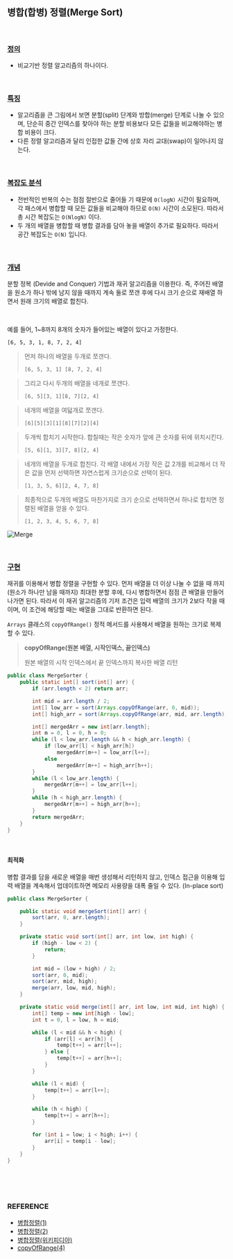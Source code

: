## 병합(합병) 정렬(Merge Sort)

<br/>

### <u>**정의**</u>

* 비교기반 정렬 알고리즘의 하나이다.

<br/>

### <u>특징</u>

* 알고리즘을 큰 그림에서 보면 분할(split) 단계와 방합(merge) 단계로 나눌 수 있으며, 단순히 중간 인덱스를 찾아야 하는 분할 비용보다 모든 값들을 비교해야하는 병합 비용이 크다.
* 다른 정렬 알고리즘과 달리 인접한 값들 간에 상호 자리 교대(swap)이 일어나지 않는다.

<br/>

### <u>복잡도 분석</u>

* 전반적인 반복의 수는 점점 절반으로 줄어들 기 때문에 `O(logN)` 시간이 필요하며, 각 패스에서 병합할 때 모든 값들을 비교해야 하므로 `O(N)` 시간이 소모된다. 따라서 총 시간 복잡도는 `O(NlogN)` 이다.
* 두 개의 배열을 병합할 때 병합 결과를 담아 놓을 배열이 추가로 필요하다. 따라서 공간 복잡도는 `O(N)` 입니다.

<br/>

### <u>개념</u>

분할 정복 (Devide and Conquer) 기법과 재귀 알고리즘을 이용한다. 즉, 주어진 배열을 원소가 하나 밖에 남지 않을 때까지 계속 둘로 쪼갠 후에 다시 크기 순으로 재배열 하면서 원래 크기의 배열로 합친다.

<br/>

예를 들어, 1~8까지 8개의 숫자가 들어있는 배열이 있다고 가정한다.

`[6, 5, 3, 1, 8, 7, 2, 4]`

> 먼저 하나의 배열을 두개로 쪼갠다.
>
> `[6, 5, 3, 1] [8, 7, 2, 4]`

> 그리고 다시 두개의 배열을 네개로 쪼갠다.
>
> `[6, 5][3, 1][8, 7][2, 4]`

> 네개의 배열을 여덟개로 쪼갠다.
>
> `[6][5][3][1][8][7][2][4]`

> 두개씩 합치기 시작한다. 합칠때는 작은 숫자가 앞에 큰 숫자를 뒤에 위치시킨다.
>
> `[5, 6][1, 3][7, 8][2, 4]`

> 네개의 배열을 두개로 합친다. 각 배열 내에서 가장 작은 값 2개를 비교해서 더 작은 값을 먼저 선택하면 자연스럽게 크기순으로 선택이 된다.
>
> `[1, 3, 5, 6][2, 4, 7, 8]`

> 최종적으로 두개의 배열도 마찬가지로 크기 순으로 선택하면서 하나로 합치면 정렬된 배열을 얻을 수 있다.
>
> `[1, 2, 3, 4, 5, 6, 7, 8]`

![Merge](https://user-images.githubusercontent.com/61674527/111318077-103d1b80-86a8-11eb-9988-48a95f127747.gif)

<br/>

### <u>구현</u>

재귀를 이용해서 병합 정렬을 구현할 수 있다. 먼저 배열을 더 이상 나눌 수 없을 때 까지 (원소가 하나만 남을 때까지) 최대한 분할 후에, 다시 병합하면서 점점 큰 배열을 만들어 나가면 된다. 따라서 이 재귀 알고리즘의 기저 조건은 입력 배열의 크기가 2보다 작을 때이며, 이 조건에 해당할 때는 배열을 그대로 반환하면 된다.

`Arrays` 클래스의 `copyOfRange()` 정적 메서드를 사용해서 배열을 원하는 크기로 복제할 수 있다.

> **copyOfRange(원본 배열, 시작인덱스, 끝인덱스)**
>
> 원본 배열의 시작 인덱스에서 끝 인덱스까지 복사한 배열 리턴

~~~java
public class MergeSorter {
    public static int[] sort(int[] arr) {
        if (arr.length < 2) return arr;

        int mid = arr.length / 2;
        int[] low_arr = sort(Arrays.copyOfRange(arr, 0, mid));
        int[] high_arr = sort(Arrays.copyOfRange(arr, mid, arr.length));

        int[] mergedArr = new int[arr.length];
        int m = 0, l = 0, h = 0;
        while (l < low_arr.length && h < high_arr.length) {
            if (low_arr[l] < high_arr[h])
                mergedArr[m++] = low_arr[l++];
            else
                mergedArr[m++] = high_arr[h++];
        }
        while (l < low_arr.length) {
            mergedArr[m++] = low_arr[l++];
        }
        while (h < high_arr.length) {
            mergedArr[m++] = high_arr[h++];
        }
        return mergedArr;
    }
}
~~~

<br/>

#### 최적화

병합 결과를 담을 새로운 배열을 매번 생성해서 리턴하지 않고, 인덱스 접근을 이용해 입력 배열을 계속해서 업데이트하면 메모리 사용량을 대폭 줄일 수 있다. (In-place sort)

~~~java
public class MergeSorter {

    public static void mergeSort(int[] arr) {
        sort(arr, 0, arr.length);
    }

    private static void sort(int[] arr, int low, int high) {
        if (high - low < 2) {
            return;
        }

        int mid = (low + high) / 2;
        sort(arr, 0, mid);
        sort(arr, mid, high);
        merge(arr, low, mid, high);
    }

    private static void merge(int[] arr, int low, int mid, int high) {
        int[] temp = new int[high - low];
        int t = 0, l = low, h = mid;

        while (l < mid && h < high) {
            if (arr[l] < arr[h]) {
                temp[t++] = arr[l++];
            } else {
                temp[t++] = arr[h++];
            }
        }

        while (l < mid) {
            temp[t++] = arr[l++];
        }

        while (h < high) {
            temp[t++] = arr[h++];
        }

        for (int i = low; i < high; i++) {
            arr[i] = temp[i - low];
        }
    }
}

~~~



<br/>

<br/>

<br/>

### REFERENCE

* [병합정렬(1)](https://www.daleseo.com/sort-merge/)
* [병합정렬(2)](https://yunmap.tistory.com/entry/%EC%95%8C%EA%B3%A0%EB%A6%AC%EC%A6%98-Java%EB%A1%9C-%EA%B5%AC%ED%98%84%ED%95%98%EB%8A%94-%EC%89%AC%EC%9A%B4-Merge-Sort-%EB%B3%91%ED%95%A9-%EC%A0%95%EB%A0%AC-%ED%95%A9%EB%B3%91-%EC%A0%95%EB%A0%AC)
* [병합정렬(위키피디아)](https://dpdpwl.tistory.com/18)
* [copyOfRange(4)](https://m.blog.naver.com/PostView.nhn?blogId=rain483&logNo=220589477455&proxyReferer=https:%2F%2Fwww.google.com%2F)

